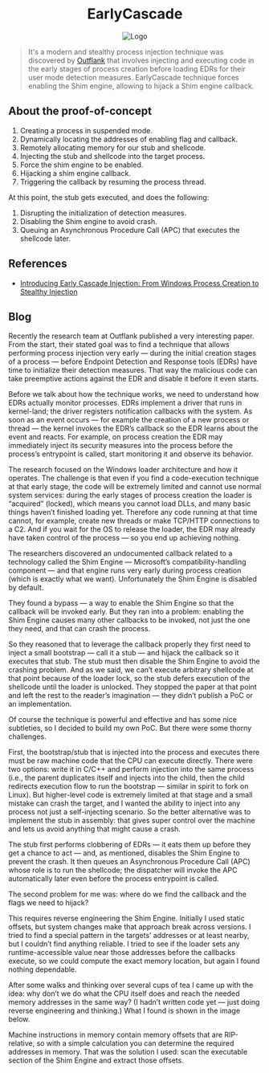 <h1 align="center">EarlyCascade</h1>


<p align="center">
  <img src="preview.png" alt="Logo">
</p>

> It's a modern and stealthy process injection technique was discovered by [Outflank](https://www.outflank.nl/) that involves injecting and executing code in the early stages of process creation before loading EDRs for their user mode detection measures. EarlyCascade technique forces enabling the Shim engine, allowing to hijack a Shim engine callback.

## About the proof-of-concept
1. Creating a process in suspended mode.
2. Dynamically locating the addresses of enabling flag and callback.
3. Remotely allocating memory for our stub and shellcode.
4. Injecting the stub and shellcode into the target process.
5. Force the shim engine to be enabled.
6. Hijacking a shim engine callback.
7. Triggering the callback by resuming the process thread.

At this point, the stub gets executed, and does the following:
1. Disrupting the initialization of detection measures.
2. Disabling the Shim engine to avoid crash.
3. Queuing an Asynchronous Procedure Call (APC) that executes the shellcode later.

## References
- [Introducing Early Cascade Injection: From Windows Process Creation to Stealthy Injection](https://www.outflank.nl/blog/2024/10/15/introducing-early-cascade-injection-from-windows-process-creation-to-stealthy-injection/)

## Blog
Recently the research team at Outflank published a very interesting paper. From the start, their stated goal was to find a technique that allows performing process injection very early — during the initial creation stages of a process — before Endpoint Detection and Response tools (EDRs) have time to initialize their detection measures. That way the malicious code can take preemptive actions against the EDR and disable it before it even starts.

Before we talk about how the technique works, we need to understand how EDRs actually monitor processes. EDRs implement a driver that runs in kernel-land; the driver registers notification callbacks with the system. As soon as an event occurs — for example the creation of a new process or thread — the kernel invokes the EDR’s callback so the EDR learns about the event and reacts. For example, on process creation the EDR may immediately inject its security measures into the process before the process’s entrypoint is called, start monitoring it and observe its behavior.

The research focused on the Windows loader architecture and how it operates. The challenge is that even if you find a code-execution technique at that early stage, the code will be extremely limited and cannot use normal system services: during the early stages of process creation the loader is “acquired” (locked), which means you cannot load DLLs, and many basic things haven’t finished loading yet. Therefore any code running at that time cannot, for example, create new threads or make TCP/HTTP connections to a C2. And if you wait for the OS to release the loader, the EDR may already have taken control of the process — so you end up achieving nothing.

The researchers discovered an undocumented callback related to a technology called the Shim Engine — Microsoft’s compatibility-handling component — and that engine runs very early during process creation (which is exactly what we want). Unfortunately the Shim Engine is disabled by default.

They found a bypass — a way to enable the Shim Engine so that the callback will be invoked early. But they ran into a problem: enabling the Shim Engine causes many other callbacks to be invoked, not just the one they need, and that can crash the process.

So they reasoned that to leverage the callback properly they first need to inject a small bootstrap — call it a stub — and hijack the callback so it executes that stub. The stub must then disable the Shim Engine to avoid the crashing problem. And as we said, we can’t execute arbitrary shellcode at that point because of the loader lock, so the stub defers execution of the shellcode until the loader is unlocked. They stopped the paper at that point and left the rest to the reader’s imagination — they didn’t publish a PoC or an implementation.

Of course the technique is powerful and effective and has some nice subtleties, so I decided to build my own PoC. But there were some thorny challenges.

First, the bootstrap/stub that is injected into the process and executes there must be raw machine code that the CPU can execute directly. There were two options: write it in C/C++ and perform injection into the same process (i.e., the parent duplicates itself and injects into the child, then the child redirects execution flow to run the bootstrap — similar in spirit to fork on Linux). But higher-level code is extremely limited at that stage and a small mistake can crash the target, and I wanted the ability to inject into any process not just a self-injecting scenario. So the better alternative was to implement the stub in assembly: that gives super control over the machine and lets us avoid anything that might cause a crash.

The stub first performs clobbering of EDRs — it eats them up before they get a chance to act — and, as mentioned, disables the Shim Engine to prevent the crash. It then queues an Asynchronous Procedure Call (APC) whose role is to run the shellcode; the dispatcher will invoke the APC automatically later even before the process entrypoint is called.

The second problem for me was: where do we find the callback and the flags we need to hijack?

This requires reverse engineering the Shim Engine. Initially I used static offsets, but system changes make that approach break across versions. I tried to find a special pattern in the targets’ addresses or at least nearby, but I couldn’t find anything reliable. I tried to see if the loader sets any runtime-accessible value near those addresses before the callbacks execute, so we could compute the exact memory location, but again I found nothing dependable.

After some walks and thinking over several cups of tea I came up with the idea: why don’t we do what the CPU itself does and reach the needed memory addresses in the same way? (I hadn’t written code yet — just doing reverse engineering and thinking.) What I found is shown in the image below.

Machine instructions in memory contain memory offsets that are RIP-relative, so with a simple calculation you can determine the required addresses in memory. That was the solution I used: scan the executable section of the Shim Engine and extract those offsets.
